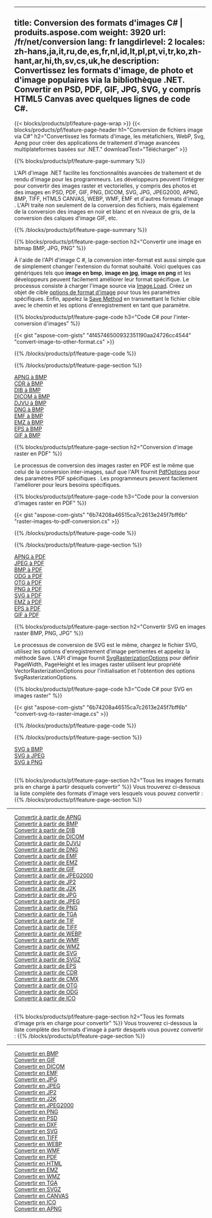 ﻿
---
title: Conversion des formats d'images C# | produits.aspose.com 
weight: 3920
url: /fr/net/conversion 
lang: fr
langdirlevel: 2
locales: zh-hans,ja,it,ru,de,es,fr,nl,id,lt,pl,pt,vi,tr,ko,zh-hant,ar,hi,th,sv,cs,uk,he
description: Convertissez les formats d'image, de photo et d'image populaires via la bibliothèque .NET. Convertir en PSD, PDF, GIF, JPG, SVG, y compris HTML5 Canvas avec quelques lignes de code C#.
---

{{< blocks/products/pf/feature-page-wrap >}}
{{< blocks/products/pf/feature-page-header h1="Conversion de fichiers image via C#" h2="Convertissez les formats d'image, les métafichiers, WebP, Svg, Apng pour créer des applications de traitement d'image avancées multiplateformes basées sur .NET." downloadText="Télécharger" >}}

{{% blocks/products/pf/feature-page-summary %}}

L'API d'image .NET facilite les fonctionnalités avancées de traitement et de rendu d'image pour les programmeurs. Les développeurs peuvent l'intégrer pour convertir des images raster et vectorielles, y compris des photos et des images en PSD, PDF, GIF, PNG, DICOM, SVG, JPG, JPEG2000, APNG, BMP, TIFF, HTML5 CANVAS, WEBP, WMF, EMF et d'autres formats d'image . L'API traite non seulement de la conversion des fichiers, mais également de la conversion des images en noir et blanc et en niveaux de gris, de la conversion des calques d'image GIF, etc.

{{% /blocks/products/pf/feature-page-summary  %}}

{{% blocks/products/pf/feature-page-section  h2="Convertir une image en bitmap BMP, JPG, PNG" %}}

À l'aide de l'API d'image C #, la conversion inter-format est aussi simple que de simplement changer l'extension du format souhaité. Voici quelques cas génériques tels que **image en bmp**, **image en jpg**, **image en png** et les développeurs peuvent facilement améliorer leur format spécifique. Le processus consiste à charger l'image source via [Image.Load](https://apireference.aspose.com/imaging/net/aspose.imaging/image/methods/load). Créez un objet de cible [options de format d'image](https://apireference.aspose.com/imaging/net/aspose.imaging.imageoptions) pour tous les paramètres spécifiques. Enfin, appelez la [Save Method](https://apireference.aspose.com/imaging/net/aspose.imaging.image/save/methods/4) en transmettant le fichier cible avec le chemin et les options d'enregistrement en tant que paramètre.

{{% blocks/products/pf/feature-page-code h3="Code C# pour l'inter-conversion d'images" %}}

{{< gist "aspose-com-gists" "4f45746500932351190aa24726cc4544" "convert-image-to-other-format.cs" >}}

{{% /blocks/products/pf/feature-page-code  %}}

{{% /blocks/products/pf/feature-page-section %}}

<div class="container-fluid productfamilypage bg-gray">
    <div class="convertypes bg-gray agp-content section">
        <div class="container">
		<div class="row other-converters">
		   <div class="col-md-2 other-converter remove-lp remove-rp">
		      <a href="/imaging/fr/net/conversion/apng-to-bmp/">APNG à BMP</a>
		   </div>
		   <div class="col-md-2 other-converter remove-lp remove-rp">
		      <a href="/imaging/fr/net/conversion/cdr-to-bmp/">CDR à BMP</a>
		   </div>
		   <div class="col-md-2 other-converter remove-lp remove-rp">
		      <a href="/imaging/fr/net/conversion/dib-to-bmp/">DIB à BMP</a>
		   </div>
		   <div class="col-md-2 other-converter remove-lp remove-rp">
		      <a href="/imaging/fr/net/conversion/dicom-to-bmp/">DICOM à BMP</a>
		   </div>
 		   <div class="col-md-2 other-converter remove-lp remove-rp">
		      <a href="/imaging/fr/net/conversion/djvu-to-bmp/">DJVU à BMP</a>
		   </div>
		   <div class="col-md-2 other-converter remove-lp remove-rp">
		      <a href="/imaging/fr/net/conversion/dng-to-bmp/">DNG à BMP</a>
		   </div>
		   <div class="col-md-2 other-converter remove-lp remove-rp">
		      <a href="/imaging/fr/net/conversion/emf-to-bmp/">EMF à BMP</a>
		   </div>
		   <div class="col-md-2 other-converter remove-lp remove-rp">
		      <a href="/imaging/fr/net/conversion/emz-to-bmp/">EMZ à BMP</a>
		   </div>
		   <div class="col-md-2 other-converter remove-lp remove-rp">
		      <a href="/imaging/fr/net/conversion/eps-to-bmp/">EPS à BMP</a>
		   </div>
		   <div class="col-md-2 other-converter remove-lp remove-rp">
		      <a href="/imaging/fr/net/conversion/gif-to-bmp/">GIF à BMP</a>
		   </div>
		</div>
	</div>
    </div>
</div>

{{% blocks/products/pf/feature-page-section  h2="Conversion d'image raster en PDF" %}}

Le processus de conversion des images raster en PDF est le même que celui de la conversion inter-images, sauf que l'API fournit [PdfOptions](https://apireference.aspose.com/imaging/net/aspose.imaging.imageoptions/pdfoptions) pour des paramètres PDF spécifiques . Les programmeurs peuvent facilement l'améliorer pour leurs besoins spécifiques.

{{% blocks/products/pf/feature-page-code h3="Code pour la conversion d'images raster en PDF" %}}

{{< gist "aspose-com-gists" "6b74208a46515ca7c2613e245f7bff6b" "raster-images-to-pdf-conversion.cs" >}}

{{% /blocks/products/pf/feature-page-code  %}}

{{% /blocks/products/pf/feature-page-section %}}

<div class="container-fluid productfamilypage bg-gray">
    <div class="convertypes bg-gray agp-content section">
        <div class="container">
		<div class="row other-converters">
		   <div class="col-md-2 other-converter remove-lp remove-rp">
		      <a href="/imaging/fr/net/conversion/apng-to-PDF/">APNG à PDF</a>
		   </div>
		   <div class="col-md-2 other-converter remove-lp remove-rp">
		      <a href="/imaging/fr/net/conversion/jpeg-to-PDF/">JPEG à PDF</a>
		   </div>
		   <div class="col-md-2 other-converter remove-lp remove-rp">
		      <a href="/imaging/fr/net/conversion/bmp-to-PDF/">BMP à PDF</a>
		   </div>
		   <div class="col-md-2 other-converter remove-lp remove-rp">
		      <a href="/imaging/fr/net/conversion/odg-to-PDF/">ODG à PDF</a>
		   </div>
 		   <div class="col-md-2 other-converter remove-lp remove-rp">
		      <a href="/imaging/fr/net/conversion/otg-to-PDF/">OTG à PDF</a>
		   </div>
		   <div class="col-md-2 other-converter remove-lp remove-rp">
		      <a href="/imaging/fr/net/conversion/png-to-PDF/">PNG à PDF</a>
		   </div>
		   <div class="col-md-2 other-converter remove-lp remove-rp">
		      <a href="/imaging/fr/net/conversion/svg-to-PDF/">SVG à PDF</a>
		   </div>
		   <div class="col-md-2 other-converter remove-lp remove-rp">
		      <a href="/imaging/fr/net/conversion/emz-to-PDF/">EMZ à PDF</a>
		   </div>
		   <div class="col-md-2 other-converter remove-lp remove-rp">
		      <a href="/imaging/fr/net/conversion/eps-to-PDF/">EPS à PDF</a>
		   </div>
		   <div class="col-md-2 other-converter remove-lp remove-rp">
		      <a href="/imaging/fr/net/conversion/gif-to-PDF/">GIF à PDF</a>
		   </div>
		</div>
	</div>
    </div>
</div>

{{% blocks/products/pf/feature-page-section  h2="Convertir SVG en images raster BMP, PNG, JPG" %}}

Le processus de conversion de SVG est le même, chargez le fichier SVG, utilisez les options d'enregistrement d'image pertinentes et appelez la méthode Save. L'API d'image fournit [SvgRasterizationOptions](https://apireference.aspose.com/imaging/net/aspose.imaging.imageoptions/svgrasterizationoptions) pour définir PageWidth, PageHeight et les images raster utilisent leur propriété VectorRasterizationOptions pour l'initialisation et l'obtention des options SvgRasterizationOptions. 

{{% blocks/products/pf/feature-page-code h3="Code C# pour SVG en images raster" %}}

{{< gist "aspose-com-gists" "6b74208a46515ca7c2613e245f7bff6b" "convert-svg-to-raster-image.cs" >}}

{{% /blocks/products/pf/feature-page-code  %}}

{{% /blocks/products/pf/feature-page-section %}}

<div class="container-fluid productfamilypage bg-gray">
    <div class="convertypes bg-gray agp-content section">
        <div class="container">
		<div class="row other-converters">
		   <div class="col-md-2 other-converter remove-lp remove-rp">
		      <a href="/imaging/fr/net/conversion/SVG-to-bmp/">SVG à BMP</a>
		   </div>
		   <div class="col-md-2 other-converter remove-lp remove-rp">
		      <a href="/imaging/fr/net/conversion/SVG-to-jpeg/">SVG à JPEG</a>
		   </div>
		   <div class="col-md-2 other-converter remove-lp remove-rp">
		      <a href="/imaging/fr/net/conversion/SVG-to-png/">SVG à PNG</a>
		   </div>		   
		</div>
	</div>
    </div>
</div>
<br/>

{{% blocks/products/pf/feature-page-section  h2="Tous les images formats pris en charge à partir desquels convertir" %}}
Vous trouverez ci-dessous la liste complète des formats d'image vers lesquels vous pouvez convertir :
{{% /blocks/products/pf/feature-page-section %}}
<div class="container-fluid productfamilypage bg-gray">
    <div class="convertypes bg-gray agp-content section">
        <div class="container">
                <hr style="margin-left:-20px;"/>
		<div class="row other-converters">
		    <div class='col-md-2 other-converter remove-lp remove-rp'><a href="/imaging/fr/net/conversion/from/apng" >Convertir à partir de APNG</a></div>
<div class='col-md-2 other-converter remove-lp remove-rp'><a href="/imaging/fr/net/conversion/from/bmp" >Convertir à partir de BMP</a></div>
<div class='col-md-2 other-converter remove-lp remove-rp'><a href="/imaging/fr/net/conversion/from/dib" >Convertir à partir de DIB</a></div>
<div class='col-md-2 other-converter remove-lp remove-rp'><a href="/imaging/fr/net/conversion/from/dicom" >Convertir à partir de DICOM</a></div>
<div class='col-md-2 other-converter remove-lp remove-rp'><a href="/imaging/fr/net/conversion/from/djvu" >Convertir à partir de DJVU</a></div>
<div class='col-md-2 other-converter remove-lp remove-rp'><a href="/imaging/fr/net/conversion/from/dng" >Convertir à partir de DNG</a></div>
<div class='col-md-2 other-converter remove-lp remove-rp'><a href="/imaging/fr/net/conversion/from/emf" >Convertir à partir de EMF</a></div>
<div class='col-md-2 other-converter remove-lp remove-rp'><a href="/imaging/fr/net/conversion/from/emz" >Convertir à partir de EMZ</a></div>
<div class='col-md-2 other-converter remove-lp remove-rp'><a href="/imaging/fr/net/conversion/from/gif" >Convertir à partir de GIF</a></div>
<div class='col-md-2 other-converter remove-lp remove-rp'><a href="/imaging/fr/net/conversion/from/jpeg2000" >Convertir à partir de JPEG2000</a></div>
<div class='col-md-2 other-converter remove-lp remove-rp'><a href="/imaging/fr/net/conversion/from/jp2" >Convertir à partir de JP2</a></div>
<div class='col-md-2 other-converter remove-lp remove-rp'><a href="/imaging/fr/net/conversion/from/j2k" >Convertir à partir de J2K</a></div>
<div class='col-md-2 other-converter remove-lp remove-rp'><a href="/imaging/fr/net/conversion/from/jpg" >Convertir à partir de JPG</a></div>
<div class='col-md-2 other-converter remove-lp remove-rp'><a href="/imaging/fr/net/conversion/from/jpeg" >Convertir à partir de JPEG</a></div>
<div class='col-md-2 other-converter remove-lp remove-rp'><a href="/imaging/fr/net/conversion/from/png" >Convertir à partir de PNG</a></div>
<div class='col-md-2 other-converter remove-lp remove-rp'><a href="/imaging/fr/net/conversion/from/tga" >Convertir à partir de TGA</a></div>
<div class='col-md-2 other-converter remove-lp remove-rp'><a href="/imaging/fr/net/conversion/from/tif" >Convertir à partir de TIF</a></div>
<div class='col-md-2 other-converter remove-lp remove-rp'><a href="/imaging/fr/net/conversion/from/tiff" >Convertir à partir de TIFF</a></div>
<div class='col-md-2 other-converter remove-lp remove-rp'><a href="/imaging/fr/net/conversion/from/webp" >Convertir à partir de WEBP</a></div>
<div class='col-md-2 other-converter remove-lp remove-rp'><a href="/imaging/fr/net/conversion/from/wmf" >Convertir à partir de WMF</a></div>
<div class='col-md-2 other-converter remove-lp remove-rp'><a href="/imaging/fr/net/conversion/from/wmz" >Convertir à partir de WMZ</a></div>
<div class='col-md-2 other-converter remove-lp remove-rp'><a href="/imaging/fr/net/conversion/from/svg" >Convertir à partir de SVG</a></div>
<div class='col-md-2 other-converter remove-lp remove-rp'><a href="/imaging/fr/net/conversion/from/svgz" >Convertir à partir de SVGZ</a></div>
<div class='col-md-2 other-converter remove-lp remove-rp'><a href="/imaging/fr/net/conversion/from/eps" >Convertir à partir de EPS</a></div>
<div class='col-md-2 other-converter remove-lp remove-rp'><a href="/imaging/fr/net/conversion/from/cdr" >Convertir à partir de CDR</a></div>
<div class='col-md-2 other-converter remove-lp remove-rp'><a href="/imaging/fr/net/conversion/from/cmx" >Convertir à partir de CMX</a></div>
<div class='col-md-2 other-converter remove-lp remove-rp'><a href="/imaging/fr/net/conversion/from/otg" >Convertir à partir de OTG</a></div>
<div class='col-md-2 other-converter remove-lp remove-rp'><a href="/imaging/fr/net/conversion/from/odg" >Convertir à partir de ODG</a></div>
<div class='col-md-2 other-converter remove-lp remove-rp'><a href="/imaging/fr/net/conversion/from/ico" >Convertir à partir de ICO</a></div>
                </div>
        </div>
    </div>
</div>
<br/>

{{% blocks/products/pf/feature-page-section  h2="Tous les formats d'image pris en charge pour convertir" %}}
Vous trouverez ci-dessous la liste complète des formats d'image à partir desquels vous pouvez convertir :
{{% /blocks/products/pf/feature-page-section %}}
<div class="container-fluid productfamilypage bg-gray">
    <div class="convertypes bg-gray agp-content section">
        <div class="container">
	        <hr style="margin-left:-20px;"/>
		<div class="row other-converters">
		    <div class='col-md-2 other-converter remove-lp remove-rp'><a href="/imaging/fr/net/conversion/to/bmp" >Convertir en BMP</a></div>
<div class='col-md-2 other-converter remove-lp remove-rp'><a href="/imaging/fr/net/conversion/to/gif" >Convertir en GIF</a></div>
<div class='col-md-2 other-converter remove-lp remove-rp'><a href="/imaging/fr/net/conversion/to/dicom" >Convertir en DICOM</a></div>
<div class='col-md-2 other-converter remove-lp remove-rp'><a href="/imaging/fr/net/conversion/to/emf" >Convertir en EMF</a></div>
<div class='col-md-2 other-converter remove-lp remove-rp'><a href="/imaging/fr/net/conversion/to/jpg" >Convertir en JPG</a></div>
<div class='col-md-2 other-converter remove-lp remove-rp'><a href="/imaging/fr/net/conversion/to/jpeg" >Convertir en JPEG</a></div>
<div class='col-md-2 other-converter remove-lp remove-rp'><a href="/imaging/fr/net/conversion/to/jp2" >Convertir en JP2</a></div>
<div class='col-md-2 other-converter remove-lp remove-rp'><a href="/imaging/fr/net/conversion/to/j2k" >Convertir en J2K</a></div>
<div class='col-md-2 other-converter remove-lp remove-rp'><a href="/imaging/fr/net/conversion/to/jpeg2000" >Convertir en JPEG2000</a></div>
<div class='col-md-2 other-converter remove-lp remove-rp'><a href="/imaging/fr/net/conversion/to/png" >Convertir en PNG</a></div>
<div class='col-md-2 other-converter remove-lp remove-rp'><a href="/imaging/fr/net/conversion/to/psd" >Convertir en PSD</a></div>
<div class='col-md-2 other-converter remove-lp remove-rp'><a href="/imaging/fr/net/conversion/to/dxf" >Convertir en DXF</a></div>
<div class='col-md-2 other-converter remove-lp remove-rp'><a href="/imaging/fr/net/conversion/to/svg" >Convertir en SVG</a></div>
<div class='col-md-2 other-converter remove-lp remove-rp'><a href="/imaging/fr/net/conversion/to/tiff" >Convertir en TIFF</a></div>
<div class='col-md-2 other-converter remove-lp remove-rp'><a href="/imaging/fr/net/conversion/to/webp" >Convertir en WEBP</a></div>
<div class='col-md-2 other-converter remove-lp remove-rp'><a href="/imaging/fr/net/conversion/to/wmf" >Convertir en WMF</a></div>
<div class='col-md-2 other-converter remove-lp remove-rp'><a href="/imaging/fr/net/conversion/to/pdf" >Convertir en PDF</a></div>
<div class='col-md-2 other-converter remove-lp remove-rp'><a href="/imaging/fr/net/conversion/to/html" >Convertir en HTML</a></div>
<div class='col-md-2 other-converter remove-lp remove-rp'><a href="/imaging/fr/net/conversion/to/emz" >Convertir en EMZ</a></div>
<div class='col-md-2 other-converter remove-lp remove-rp'><a href="/imaging/fr/net/conversion/to/wmz" >Convertir en WMZ</a></div>
<div class='col-md-2 other-converter remove-lp remove-rp'><a href="/imaging/fr/net/conversion/to/tga" >Convertir en TGA</a></div>
<div class='col-md-2 other-converter remove-lp remove-rp'><a href="/imaging/fr/net/conversion/to/svgz" >Convertir en SVGZ</a></div>
<div class='col-md-2 other-converter remove-lp remove-rp'><a href="/imaging/fr/net/conversion/to/canvas" >Convertir en CANVAS</a></div>
<div class='col-md-2 other-converter remove-lp remove-rp'><a href="/imaging/fr/net/conversion/to/ico" >Convertir en ICO</a></div>
<div class='col-md-2 other-converter remove-lp remove-rp'><a href="/imaging/fr/net/conversion/to/apng" >Convertir en APNG</a></div>
                </div>
        </div>
    </div>
</div>
<br/>

